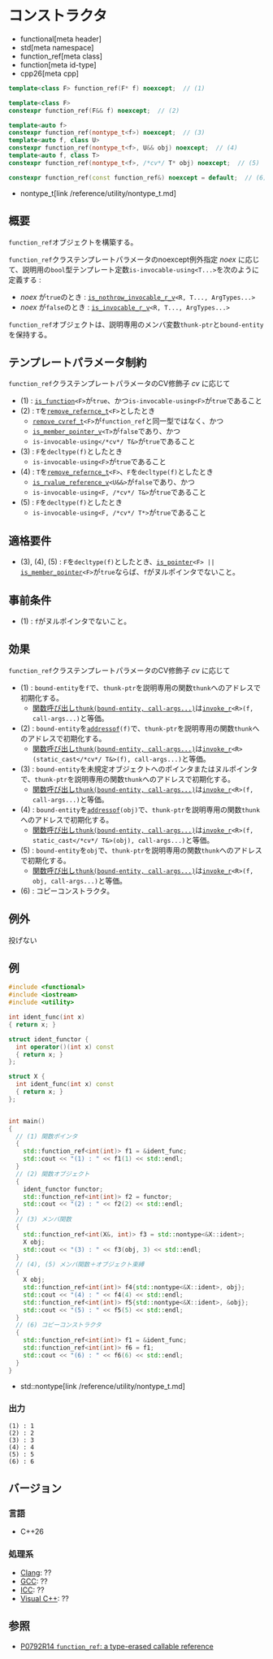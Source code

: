 # コンストラクタ
* functional[meta header]
* std[meta namespace]
* function_ref[meta class]
* function[meta id-type]
* cpp26[meta cpp]

```cpp
template<class F> function_ref(F* f) noexcept;  // (1)

template<class F>
constexpr function_ref(F&& f) noexcept;  // (2)

template<auto f>
constexpr function_ref(nontype_t<f>) noexcept;  // (3)
template<auto f, class U>
constexpr function_ref(nontype_t<f>, U&& obj) noexcept;  // (4)
template<auto f, class T>
constexpr function_ref(nontype_t<f>, /*cv*/ T* obj) noexcept;  // (5)

constexpr function_ref(const function_ref&) noexcept = default;  // (6)
```
* nontype_t[link /reference/utility/nontype_t.md]

## 概要
`function_ref`オブジェクトを構築する。

`function_ref`クラステンプレートパラメータのnoexcept例外指定 *noex* に応じて、説明用の`bool`型テンプレート定数`is-invocable-using<T...>`を次のように定義する :

- *noex* が`true`のとき : [`is_nothrow_invocable_r_v`](/reference/type_traits/is_nothrow_invocable_r.md)`<R, T..., ArgTypes...>`
- *noex* が`false`のとき : [`is_invocable_r_v`](/reference/type_traits/is_invocable_r.md)`<R, T..., ArgTypes...>`

`function_ref`オブジェクトは、説明専用のメンバ変数`thunk-ptr`と`bound-entity`を保持する。


## テンプレートパラメータ制約
`function_ref`クラステンプレートパラメータのCV修飾子 *cv* に応じて

- (1) : [`is_function`](/reference/type_traits/is_function.md)`<F>`が`true`、かつ`is-invocable-using<F>`が`true`であること
- (2) : `T`を[`remove_refernce_t`](/reference/type_traits/remove_reference.md)`<F>`としたとき
    - [`remove_cvref_t`](/reference/type_traits/remove_cvref.md)`<F>`が`function_ref`と同一型ではなく、かつ
    - [`is_member_pointer_v`](/reference/type_traits/is_member_pointer.md)`<T>`が`false`であり、かつ
    - `is-invocable-using</*cv*/ T&>`が`true`であること
- (3) : `F`を`decltype(f)`としたとき
    - `is-invocable-using<F>`が`true`であること
- (4) : `T`を[`remove_refernce_t`](/reference/type_traits/remove_reference.md)`<F>`、`F`を`decltype(f)`としたとき
    - [`is_rvalue_reference_v`](/reference/type_traits/is_rvalue_reference.md)`<U&&>`が`false`であり、かつ
    - `is-invocable-using<F, /*cv*/ T&>`が`true`であること
- (5) : `F`を`decltype(f)`としたとき
    - `is-invocable-using<F, /*cv*/ T*>`が`true`であること


## 適格要件
- (3), (4), (5) : `F`を`decltype(f)`としたとき、[`is_pointer`](/reference/type_traits/is_pointer.md)`<F> ||` [`is_member_pointer`](/reference/type_traits/is_member_pointer.md)`<F>`が`true`ならば、`f`がヌルポインタでないこと。


## 事前条件
- (1) : `f`がヌルポインタでないこと。


## 効果
`function_ref`クラステンプレートパラメータのCV修飾子 *cv* に応じて

- (1) : `bound-entity`を`f`で、`thunk-ptr`を説明専用の関数`thunk`へのアドレスで初期化する。
    - [関数呼び出し`thunk(bound-entity, call-args...)`](op_call.md)は[`invoke_r`](/reference/functional/invoke_r.md)`<R>(f, call-args...)`と等価。
- (2) : `bound-entity`を[`addressof`](/reference/memory/addressof.md)`(f)`で、`thunk-ptr`を説明専用の関数`thunk`へのアドレスで初期化する。
    - [関数呼び出し`thunk(bound-entity, call-args...)`](op_call.md)は[`invoke_r`](/reference/functional/invoke_r.md)`<R>(static_cast</*cv*/ T&>(f), call-args...)`と等価。
- (3) : `bound-entity`を未規定オブジェクトへのポインタまたはヌルポインタで、`thunk-ptr`を説明専用の関数`thunk`へのアドレスで初期化する。
    - [関数呼び出し`thunk(bound-entity, call-args...)`](op_call.md)は[`invoke_r`](/reference/functional/invoke_r.md)`<R>(f, call-args...)`と等価。
- (4) : `bound-entity`を[`addressof`](/reference/memory/addressof.md)`(obj)`で、`thunk-ptr`を説明専用の関数`thunk`へのアドレスで初期化する。
    - [関数呼び出し`thunk(bound-entity, call-args...)`](op_call.md)は[`invoke_r`](/reference/functional/invoke_r.md)`<R>(f, static_cast</*cv*/ T&>(obj), call-args...)`と等価。
- (5) : `bound-entity`を`obj`で、`thunk-ptr`を説明専用の関数`thunk`へのアドレスで初期化する。
    - [関数呼び出し`thunk(bound-entity, call-args...)`](op_call.md)は[`invoke_r`](/reference/functional/invoke_r.md)`<R>(f, obj, call-args...)`と等価。
- (6) : コピーコンストラクタ。


## 例外
投げない


## 例
```cpp example
#include <functional>
#include <iostream>
#include <utility>

int ident_func(int x)
{ return x; }

struct ident_functor {
  int operator()(int x) const
  { return x; }
};

struct X {
  int ident_func(int x) const
  { return x; }
};


int main()
{
  // (1) 関数ポインタ
  {
    std::function_ref<int(int)> f1 = &ident_func;
    std::cout << "(1) : " << f1(1) << std::endl;
  }
  // (2) 関数オブジェクト
  {
    ident_functor functor;
    std::function_ref<int(int)> f2 = functor;
    std::cout << "(2) : " << f2(2) << std::endl;
  }
  // (3) メンバ関数
  {
    std::function_ref<int(X&, int)> f3 = std::nontype<&X::ident>;
    X obj;
    std::cout << "(3) : " << f3(obj, 3) << std::endl;
  }
  // (4), (5) メンバ関数＋オブジェクト束縛
  {
    X obj;
    std::function_ref<int(int)> f4{std::nontype<&X::ident>, obj};
    std::cout << "(4) : " << f4(4) << std::endl;
    std::function_ref<int(int)> f5{std::nontype<&X::ident>, &obj};
    std::cout << "(5) : " << f5(5) << std::endl;
  }
  // (6) コピーコンストラクタ
  {
    std::function_ref<int(int)> f1 = &ident_func;
    std::function_ref<int(int)> f6 = f1;
    std::cout << "(6) : " << f6(6) << std::endl;
  }
}
```
* std::nontype[link /reference/utility/nontype_t.md]

### 出力
```
(1) : 1
(2) : 2
(3) : 3
(4) : 4
(5) : 5
(6) : 6
```


## バージョン
### 言語
- C++26

### 処理系
- [Clang](/implementation.md#clang): ??
- [GCC](/implementation.md#gcc): ??
- [ICC](/implementation.md#icc): ??
- [Visual C++](/implementation.md#visual_cpp): ??


## 参照
- [P0792R14 `function_ref`: a type-erased callable reference](https://www.open-std.org/jtc1/sc22/wg21/docs/papers/2023/p0792r14.html)
